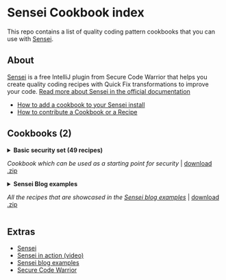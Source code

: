 # Sensei Cookbook index

This repo contains a list of quality coding pattern cookbooks that you can use with [Sensei](https://sensei-docs-beta.securecodewarrior.com).

## About

[Sensei](https://www.securecodewarrior.com/sensei) is a free IntelliJ plugin from Secure Code Warrior
that helps you create quality coding recipes with Quick Fix transformations to improve your code. [Read more about Sensei in the official documentation](https://sensei-docs-beta.securecodewarrior.com)

- [How to add a cookbook to your Sensei install](howto.md)
- [How to contribute a Cookbook or a Recipe](howtocontribute.md)

## Cookbooks (2)

<details><summary><strong>Basic security set (49 recipes)</strong>

_Cookbook which can be used as a starting point for security_ | [download .zip](https://sensei-cookbook-registry.nonprod.securecodewarrior.com/securecodewarrior/security/basic-protection-set.zip)</summary>

This cookbook contains a set of low effort recipes that can be used to detect, fix and prevent common recurring critical and high severity vulnerabilities. Enabling this cookbook will set a security baseline. The expected outcome from this cookbook is not to fix issues that are currently present in the codebase. Because we expect that these flaws have been detected by existing security measures such as peer reviews, penetration tests, and SAST tools. The main purpose is that we prevent new instances of these issues from being introduced in the codebase. Because catching these typical flaws late during development or even in production would increase the cost and time of fixing the issues significantly. Overall, this cookbook gives you the opportunity to improve the state of security by preventing the reappearance from common flaws.

#### org.yaml.snakeyaml

Protection against code injection

- org.yaml.snakeyaml.Yaml

#### java.sql

Protection against sql injection

- java.sql.Statement
- java.sql.Connection

#### java.xml

Protection against XML External Entities/Entity Expansion

- javax.xml.parsers.DocumentBuilderFactory
- javax.xml.parsers.SAXParserFactory
- javax.xml.transform.TransformerFactory
- javax.xml.validation.SchemaFactory
- javax.xml.xpath.XPathFactory

<details><summary><strong>Basic Protection Set Recipes List</strong></summary>

[Basic Protection Set Recipes Github](https://github.com/SecureCodeWarrior/cookbook-basic-protection-set)

- Crypto: Cipher: Insecure Asymmetric Cryptographic Algorithm 
    - _This cryptographic algorithm is not recommended_
- Data Protection - Cryptography: Avoid cryptographic weakness: Use strong symmetric cryptographic algorithm 
    - _Could lead to cryptographic weakness_
- Crypto: KeyAgreement: Insecure Cryptographic Algorithm 
    - _This cryptographic algorithm is insecure_
- Crypto: KeyAgreement: Guide on Approved Cryptographic Algorithm
    - _This cryptographic algorithm is not recommended_
- Crypto: KeyPair Generation: Insecure Cryptographic Algorithm 
    - _This cryptographic algorithm is insecure_
- Crypto: KeyPair Generation: Non Standard Cryptographic Algorithm 
    - _This cryptographic algorithm is not recommended_
- Crypto: KeyPair Generation: Approved Standard Cryptographic Algorithm 
    - _This cryptographic algorithm is not recommended_
- Crypto: Signature: Insecure Hashing Algorithm 
    - _This hashing algorithm is not recommended for cryptographic use_
- Crypto: Signature: Non Standard Hashing Algorithm 
    - _This hashing algorithm is not recommended for cryptographic use_
- Crypto: Signature: Approved Hashing Algorithm
    - _This hashing algorithm is not recommended for cryptographic use_
- Data Protection - Cryptography: Avoid brute forcing: Use sufficiently long key sizes: keyGenerator 
    - _Could lead to brute forcing or other cryptographic weakness_
- Data Protection - Cryptography: Avoid cryptographic weakness: Use sufficiently long key sizes: keyGenerator bad value
    - _Could lead to brute forcing or other cryptographic weakness_
- Data Protection - Cryptography: Avoid cryptographic weakness: Use appropriate key pair generation algorithm: insecure 
    - _Could lead to cryptographic weakness_
- Data Protection - Cryptography: Avoid cryptographic weakness: Use appropriate key pair generation algorithm: not recommended 
    - _Could lead to cryptographic weakness_
- Data Protection - Cryptography: Avoid cryptographic weakness: Use appropriate secret key generation algorithm: DES family 
    - _Could lead to cryptographic weakness_
- Data Protection - Cryptography: Avoid cryptographic weakness: Use appropriate secret key generation algorithm: Hmac family 
    - _Could lead to cryptographic weakness_
- Data Protection - Cryptography: Avoid cryptographic weakness: Use appropriate secret key generation algorithm: Hmac family 1
    - _Could lead to cryptographic weakness_
- Data Protection - Cryptography: Avoid cryptographic weakness: Use appropriate secret key generation algorithm: Other algorithms 
    - _Could lead to cryptographic weakness_
- Data Protection - Cryptography: Avoid cryptographic weakness: Use appropriate secret key generation algorithm: insecure SecretKeyFactory 
    - _Could lead to cryptographic weakness_
- Data Protection - Cryptography: Avoid cryptographic weakness: Use appropriate secret key generation algorithm: not recommended SecretKeyFactory 
    - _This cryptographic algorithm is not recommended_
- Data Protection - Cryptography: Avoid cryptographic weakness: Use appropriate secret key generation algorithm: other SecretKeyFactory 
    - _Could lead to cryptographic weakness_
- Data Protection - Cryptography: Avoid cryptographic weakness: Use sufficiently long key sizes: keyPairGenerator 
    - _Could lead to brute forcing or other cryptographic weakness_
- Data Protection - Cryptography: Avoid cryptographic weakness: Use sufficiently long key sizes: keyPairGenerator bad value 
    - _Could lead to brute forcing or other cryptographic weakness_
- Data Protection - Secure Data Storage: Avoid data exposure: Use Cipher instead of NullCipher 
    - _Could lead to data exposure_
- Data: Injection: Parameterize LDAP Filters: DirContext#search
    - _Could lead to LDAP Injection_
- Portability Flaw: Avoid locale dependent comparisons: equals after case conversion
    - _Could behave differently based on the systems locale_
- TLS: Weak Encryption: Insecure Version 
    - _Could lead to Data Exposure_
- TLS: Weak Encryption: Outdated Version
    - _Could lead to Data Exposure_
- Injection: Avoid XML Injection: Use setSchema 
    - _Could lead to XML Injection_
- Injection: Avoid XML Injection: Use setFeature 
    - _Could lead to XML Injection_
- Injection: Avoid XML Injection: setFeature with bad value
    - _Could lead to XML Injection_
- Input Validation: Avoid XXE: Do not set DocumentBuilderFactory external-parameter-entities to true 
    - _Could lead to XXE_
- Input Validation: Avoid XXE: Do not set DocumentBuilderFactory load-external-dtd to true 
    - _Could lead to XXE_
- Input Validation: Avoid XXE: Do not set DocumentBuilderFactory setXIncludeAware to true 
    - _Could lead to XXE_
- Input Validation: Avoid XXE: Do not set DocumentBuilderFactory setExpandEntityReferences to true 
    - _Could lead to XXE_
- InputValidation: Avoid XXE: Do not set XMLInputFactory Property to true 
    - _Could lead to XXE_
- XML External Entities: DocumentBuilderFactory setExpandEntityReferences: to false 
    - _Could lead to XXE_
- XML External Entities: DocumentBuilderFactory setFeature: dissallow-doctype-decl 
    - _Could lead to XXE_
- XML External Entities: DocumentBuilderFactory setFeature: external-parameter-entities should be set first 
    - _Could lead to XXE_
- XML External Entities: DocumentBuilderFactory setFeature: load-external-dtd 
    - _Could lead to XXE_
- XML External Entities: DocumentBuilderFactory setXIncludeAware 
    - _Could lead to XXE_
- XML External Entities: DocumentBuilderFactory setFeature: dissallow-doctype-decl wrong boolean 
    - _Could lead to XXE_
- XML External Entities: XMLInputFactory.IS_SUPPORTING_EXTERNAL_ENTITIES
    - _Could lead to XXE_
- XML External Entities: XMLInputFactory.SUPPORT_DTD
    - _Could lead to XXE_
- Injection: Avoid SQL Injection: Use Parameterized Queries (PreparedStatement)
    - _Could lead to SQL Injection_
- Injection: Avoid SQL Injection: Use Parameterized Queries (Statement)
    - _Could lead to SQL Injection_
- Injection: Avoid Code Injection: Use SafeConstructor: no arguments
    - _Could lead to Remote Code Execution_
- Injection: Avoid Code Injection: Use SafeConstructor: 1st argument of type Constructor
    - _Could lead to Remote Code Execution_
- Injection: Avoid Code Injection: Use SafeConstructor: arguments, but no Constructor argument
    - _Could lead to Remote Code Execution_
</details>

</details>

<details><summary><strong>Sensei Blog examples</strong>


_All the recipes that are showcased in the [Sensei blog examples](https://github.com/SecureCodeWarrior/sensei-blog-examples)_ | [download .zip](https://sensei-cookbook-registry.nonprod.securecodewarrior.com/securecodewarrior/blog-examples/sensei-blog-examples.zip)</summary>


#### Contents

- POJO
    - Converting System.out.println to using a Logger
    - Adding a Private Constructor to a Utility Class
    - Basic Immutability
- JUnit 5
    - Adding and Removing Annotations
    - Adding Parameters to Annotations
    - Creating Library Documentation Links to Tutorials and Examples
    - Amending Visibility Modifiers of Methods and Classes
- Guice
    - Detecting Forgotten Guice Dependency Injection Wiring
- SQL Injection Fixes
    - Fix SQL Injection Vulnerability

<details><summary><strong>Blog Examples List (19 recipes)</strong></summary>

[Sensei Blog Examples Recipes Github](https://github.com/SecureCodeWarrior/sensei-blog-examples)

- JUnit: Make @Disabled @Test from SKIPTHIS
    - _Stop naming methods SKIPTHIS, use @Disabled @Test instead_
- JUnit: in SkipThisTest remove @Disabled and revert to SKIPTHIS
    - _remove @Disabled and revert to SKIPTHIS for demo purposes in the project_
- Logger: use logger instead of println
    - _use logger instead of println - remember stop using System.out.println_
- Logger: add logger
    - _Add logger to class_
- remember to add disabled description
    - _@Disabled should really have a description explaining why_
- Junit docs link
    - _Learn about JUnit @Test method_
- learn about parameterized tests
    - _learn about parameterized tests_
- Static Classes: create private constructor
    - _create a private constructor for static classes_
- Test Classes in JUnit 5 do not need to be public
    - _Test Classes in JUnit 5 do not need to be public_
- JUnit: JUnit 5 test methods do not need to be public
    - _JUnit 5 test methods do not need public visibility_
- Guice Injected Field Not Public
    - _If the Injected field is not public then the code might not be wired up._
- sql injection - use a parameterized query
    - _execute query with untrusted inputs is vulnerable to SQL Injection_
- Immutable: use final classes to prevent extension
    - _Make the classes final to prevent people extending as mutable_
- JUnit: Junit 5 Test classes do not need to be public
    - _Junit 5 Test classes do not need to be public_
- Immutable: Fields should be final and set in the constructor
    - _Making fields final can highlight mutability issues_
- Immutable: default constructor should set field values from parameters
    - _avoid default constructor and create a private constructor that sets the field values_
- Immutable: delete public void setters
    - _void setters can be replaced with use of constructor or static factory methods_
- Immutable: avoid setters that return values
    - _avoid setters methods that return values_
- Immutable: avoid void methods
    - _void methods have side-effects, return a new object or primitve instead_
</details>

</details>


## Extras

- [Sensei](https://www.securecodewarrior.com/sensei)
- [Sensei in action (video)](https://www.youtube.com/watch?v=mjXGliXJ7M8)
- [Sensei blog examples](https://github.com/SecureCodeWarrior/sensei-blog-examples)
- [Secure Code Warrior](https://www.securecodewarrior.com)
